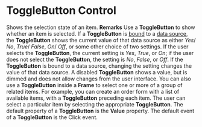 
# ToggleButton Control



Shows the selection state of an item.
 **Remarks**
Use a  **ToggleButton** to show whether an item is selected. If a **ToggleButton** is [bound](7ce2c60f-29fb-96e2-2516-73c99a6e7cff.md) to a [data source](7ce2c60f-29fb-96e2-2516-73c99a6e7cff.md), the  **ToggleButton** shows the current value of that data source as either _Yes_/ _No_,  _True_/ _False_,  _On_/ _Off_, or some other choice of two settings. If the user selects the  **ToggleButton**, the current setting is  _Yes_,  _True_, or  _On_; if the user does not select the  **ToggleButton**, the setting is  _No_,  _False_, or  _Off_. If the  **ToggleButton** is bound to a data source, changing the setting changes the value of that data source. A disabled **ToggleButton** shows a value, but is dimmed and does not allow changes from the user interface.
You can also use a  **ToggleButton** inside a **Frame** to select one or more of a group of related items. For example, you can create an order form with a list of available items, with a **ToggleButton** preceding each item. The user can select a particular item by selecting the appropriate **ToggleButton**.
The default property of a  **ToggleButton** is the **Value** property.
The default event of a  **ToggleButton** is the Click event.
